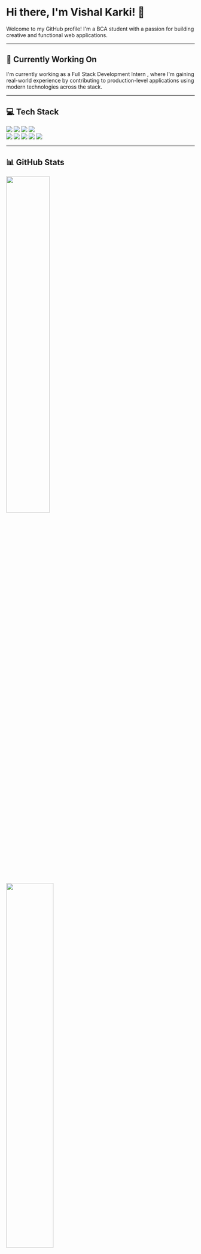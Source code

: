 # Hi there, I'm Vishal Karki! 👋

Welcome to my GitHub profile! I'm a BCA student with a passion for building creative and functional web applications.

---

## 🚧 Currently Working On

I'm currently working as a Full Stack Development Intern , where I'm gaining real-world experience by contributing to production-level applications using modern technologies across the stack.

---

## 💻 Tech Stack

<div align="">

  <img src="https://img.shields.io/badge/-JavaScript-black?style=for-the-badge&logo=javascript" />
  <img src="https://img.shields.io/badge/-TypeScript-3178C6?style=for-the-badge&logo=typescript&logoColor=white" />
  <img src="https://img.shields.io/badge/-Next.js-black?style=for-the-badge&logo=next.js" />
  <img src="https://img.shields.io/badge/-React-61DAFB?style=for-the-badge&logo=react&logoColor=black" />
  <br/>
    <img src="https://img.shields.io/badge/-Node.js-339933?style=for-the-badge&logo=nodedotjs&logoColor=white" />
  <img src="https://img.shields.io/badge/-Firebase-FFCA28?style=for-the-badge&logo=firebase&logoColor=black" />
  <img src="https://img.shields.io/badge/-MongoDB-47A248?style=for-the-badge&logo=mongodb&logoColor=white" />
 <img src="https://img.shields.io/badge/-Tailwind_CSS-38B2AC?style=for-the-badge&logo=tailwind-css&logoColor=white" />
   <img src="https://img.shields.io/badge/-HTML5-E34F26?style=for-the-badge&logo=html5&logoColor=white" />

</div>

---

## 📊 GitHub Stats

<div align="">
  <img src="https://github-readme-streak-stats.herokuapp.com/?user=Vishalkarki001&theme=tokyonight" width="48%" />
  <br/>
  <br/>
  <img src="https://github-readme-stats.vercel.app/api/top-langs/?username=Vishalkarki001&layout=compact&theme=tokyonight" width="50%" />

</div>

---

## 🔗 Connect with Me

<div align="">
  <a href="https://www.instagram.com/_vishal_karki/" target="_blank">
    <img src="https://img.shields.io/badge/Instagram-E4405F?style=for-the-badge&logo=instagram&logoColor=white" alt="Instagram">
  </a>
  <a href="https://www.linkedin.com/in/vishal-karki-3393b22b3/" target="_blank">
    <img src="https://img.shields.io/badge/LinkedIn-0077B5?style=for-the-badge&logo=linkedin&logoColor=white" alt="LinkedIn">
  </a>
  <a href="https://x.com/VishalKarki001" target="_blank">
    <img src="https://img.shields.io/badge/X-000000?style=for-the-badge&logo=twitter&logoColor=white" alt="X (Twitter)">
  </a>
</div>
